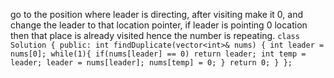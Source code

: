 go to the position where leader is directing, after visiting make it 0, and change the leader to that location pointer, if leader is pointing 0 location then that place is already visited hence the number is repeating.
​
`
class Solution {
public:
int findDuplicate(vector<int>& nums) {
int leader = nums[0];
while(1){
if(nums[leader] == 0) return leader;
int temp = leader;
leader = nums[leader];
nums[temp] = 0;
}
return 0;
}
};
`